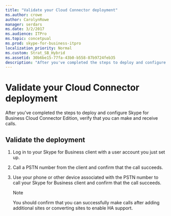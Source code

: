 ```yaml
---
title: "Validate your Cloud Connector deployment"
ms.author: crowe
author: CarolynRowe
manager: serdars
ms.date: 3/2/2017
ms.audience: ITPro
ms.topic: concetpual
ms.prod: skype-for-business-itpro
localization_priority: Normal
ms.custom: Strat_SB_Hybrid
ms.assetid: 30b6be15-77fa-43b0-b558-87b9724feb35
description: "After you've completed the steps to deploy and configure Skype for Business Cloud Connector Edition, verify that you can make and receive calls."
---
```


# Validate your Cloud Connector deployment
 
After you've completed the steps to deploy and configure Skype for Business Cloud Connector Edition, verify that you can make and receive calls.
  
## Validate the deployment

1. Log in to your Skype for Business client with a user account you just set up.
    
2. Call a PSTN number from the client and confirm that the call succeeds.
    
3. Use your phone or other device associated with the PSTN number to call your Skype for Business client and confirm that the call succeeds.
    
    > [!NOTE]
    > You should confirm that you can successfully make calls after adding additional sites or converting sites to enable HA support. 
  

